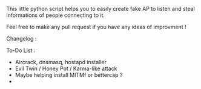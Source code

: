 This little python script helps you to easily create fake AP to listen and steal informations of people connecting to it.

Feel free to make any pull request if you have any ideas of improvment !

Changelog :


To-Do List :

- Aircrack, dnsmasq, hostapd installer
- Evil Twin / Honey Pot / Karma-like attack
- Maybe helping install MITMf or bettercap ?
-
